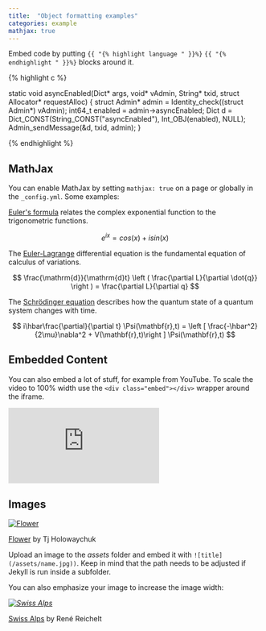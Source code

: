 ```yaml
---
title:  "Object formatting examples"
categories: example
mathjax: true
---
```


Embed code by putting `{{ "{% highlight language " }}%}` `{{ "{% endhighlight " }}%}` blocks around it.

{% highlight c %}

static void asyncEnabled(Dict* args, void* vAdmin, String* txid, struct Allocator* requestAlloc)
{
    struct Admin* admin = Identity_check((struct Admin*) vAdmin);
    int64_t enabled = admin->asyncEnabled;
    Dict d = Dict_CONST(String_CONST("asyncEnabled"), Int_OBJ(enabled), NULL);
    Admin_sendMessage(&d, txid, admin);
}

{% endhighlight %}


## MathJax

You can enable MathJax by setting `mathjax: true` on a page or globally in the `_config.yml`. Some examples:

[Euler's formula](https://en.wikipedia.org/wiki/Euler%27s_formula) relates the  complex exponential function to the trigonometric functions.

$$ e^{ix}=cos(x)+isin(x) $$

The [Euler-Lagrange](https://en.wikipedia.org/wiki/Lagrangian_mechanics) differential equation is the fundamental equation of calculus of variations.

$$ \frac{\mathrm{d}}{\mathrm{d}t} \left ( \frac{\partial L}{\partial \dot{q}} \right ) = \frac{\partial L}{\partial q} $$

The [Schrödinger equation](https://en.wikipedia.org/wiki/Schr%C3%B6dinger_equation) describes how the quantum state of a quantum system changes with time.

$$ i\hbar\frac{\partial}{\partial t} \Psi(\mathbf{r},t) = \left [ \frac{-\hbar^2}{2\mu}\nabla^2 + V(\mathbf{r},t)\right ] \Psi(\mathbf{r},t) $$

## Embedded Content

You can also embed a lot of stuff, for example from YouTube. To scale the video to 100% width use the `<div class="embed"></div>` wrapper around the iframe.

<div class="embed"><iframe src="https://www.youtube.com/embed/_C0A5zX-iqM" frameborder="0" allowfullscreen></iframe></div>

## Images

[![Flower](../assets/flower.jpg)](../assets/flower.jpg)

[Flower](https://unsplash.com/photos/iGrsa9rL11o) by Tj Holowaychuk

Upload an image to the *assets* folder and embed it with `![title](/assets/name.jpg))`. Keep in mind that the path needs to be adjusted if Jekyll is run inside a subfolder.

You can also emphasize your image to increase the image width:

_[![Swiss Alps](../assets/swiss-alps.jpg)](../assets/swiss-alps.jpg)_

[Swiss Alps](https://unsplash.com/photos/u0DmxB76uF4) by René Reichelt
